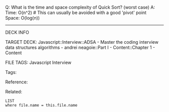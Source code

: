 Q: What is the time and space complexity of Quick Sort? (worst case)
A: Time: O(n^2) # This can usually be avoided with a good 'pivot' point  
Space: O(log(n))
<!--ID: 1689972344398-->



---

DECK INFO

TARGET DECK: Javascript::Interview::ADSA - Master the coding interview data structures algorithms - andrei neagoie::Part I - Content::Chapter 1 - Content

FILE TAGS: Javascript Interview

Tags:

Reference:

Related:

```dataview
LIST
where file.name = this.file.name
```
